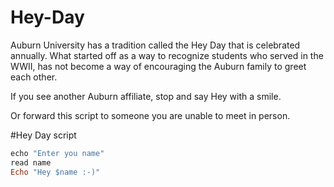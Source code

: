 # Hey-Day

Auburn University has a tradition called the Hey Day that is celebrated annually. What started off as a way to recognize students who served in the WWII, has not become a way of encouraging the Auburn family to greet each other.

If you see another Auburn affiliate, stop and say Hey with a smile.

Or forward this script to someone you are unable to meet in person.

#Hey Day script

```ruby
echo "Enter you name"
read name
Echo "Hey $name :-)"
```
